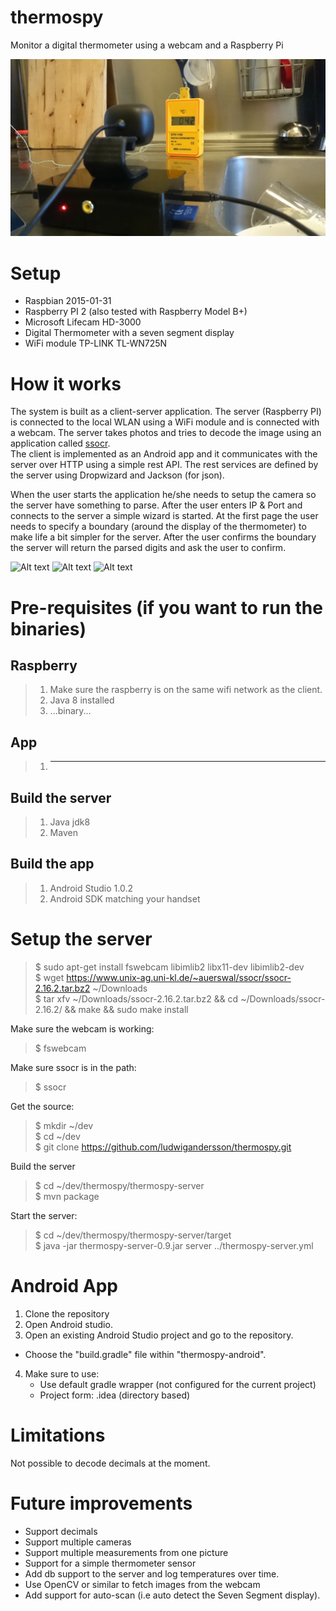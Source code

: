 thermospy
=========
Monitor a digital thermometer using a webcam and a Raspberry Pi

![Alt text](/docs/gfx/thermospy.jpg "Thermospy in action")

Setup
========
  * Raspbian 2015-01-31
  * Raspberry PI 2 (also tested with Raspberry Model B+)
  * Microsoft Lifecam HD-3000
  * Digital Thermometer with a seven segment display
  * WiFi module TP-LINK TL-WN725N

How it works
============
The system is built as a client-server application. The server (Raspberry PI) is connected to the local WLAN using a WiFi module and is connected with a webcam. The server takes photos and tries to decode the image using an application called [ssocr](https://www.unix-ag.uni-kl.de/~auerswal/ssocr/). 
<br />
The client is implemented as an Android app and it communicates with the server over HTTP using a simple rest API. The rest services are defined by the server using Dropwizard and Jackson (for json).

When the user starts the application he/she needs to setup the camera so the server have something to parse. After the user enters IP & Port and connects to the server a simple wizard is started. At the first page the user needs to specify a boundary (around the display of the thermometer) to make life a bit simpler for the server. After the user confirms the boundary the server will return the parsed digits and ask the user to confirm. 

![Alt text](../docs/docs/gfx/setup.png "Server setup") ![Alt text](../docs/docs/gfx/bounds.png "Specify bounds") ![Alt text](../docs/docs/gfx/confirm.png "Confirm temperature")

Pre-requisites (if you want to run the binaries)
===============
## Raspberry
   > 1. Make sure the raspberry is on the same wifi network as the client.
   > 2. Java 8 installed
   > 3. ...binary...
   
## App
 > 1. ---
  
## Build the server
  > 1. Java jdk8
  > 2. Maven
  
  
## Build the app
  > 1. Android Studio 1.0.2
  > 2. Android SDK matching your handset
  
Setup the server
================
 > $ sudo apt-get install fswebcam libimlib2 libx11-dev libimlib2-dev<br />
 > $ wget https://www.unix-ag.uni-kl.de/~auerswal/ssocr/ssocr-2.16.2.tar.bz2 ~/Downloads<br />
 > $ tar xfv ~/Downloads/ssocr-2.16.2.tar.bz2 && cd ~/Downloads/ssocr-2.16.2/ && make && sudo make install<br />
  
Make sure the webcam is working:<br />
 > $ fswebcam

Make sure ssocr is in the path:<br />
 > $ ssocr<br />

Get the source:<br />
>  $ mkdir ~/dev<br />
>  $ cd ~/dev<br />
>  $ git clone https://github.com/ludwigandersson/thermospy.git<br />

Build the server
>  $ cd ~/dev/thermospy/thermospy-server <br />
>  $ mvn package <br />

Start the server:
>  $ cd ~/dev/thermospy/thermospy-server/target <br />
>  $ java -jar thermospy-server-0.9.jar server ../thermospy-server.yml  <br />

Android App
===========
 1. Clone the repository
 2. Open Android studio.
 3. Open an existing Android Studio project and go to the repository.
   - Choose the "build.gradle" file within "thermospy-android".
 4. Make sure to use:
    - Use default gradle wrapper (not configured for the current project)
    - Project form: .idea (directory based)

Limitations
===========
  Not possible to decode decimals at the moment.<br />

Future improvements
===================
  * Support decimals
  * Support multiple cameras
  * Support multiple measurements from one picture
  * Support for a simple thermometer sensor 
  * Add db support to the server and log temperatures over time.
  * Use OpenCV or similar to fetch images from the webcam
  * Add support for auto-scan (i.e auto detect the Seven Segment display).







